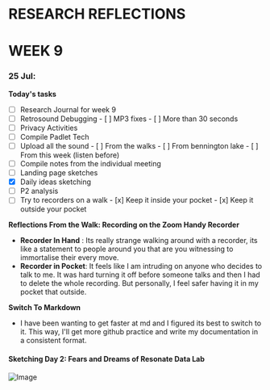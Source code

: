 # RESEARCH REFLECTIONS 
# WEEK 9
### 25 Jul: 
**Today's tasks**
- [ ] Research Journal for week 9
- [ ] Retrosound Debugging
      - [ ] MP3 fixes
      - [ ] More than 30 seconds 
- [ ] Privacy Activities
- [ ] Compile Padlet Tech
- [ ] Upload all the sound
      - [ ] From the walks
      - [ ] From bennington lake
      - [ ] From this week (listen before)
- [ ] Compile notes from the individual meeting
- [ ] Landing page sketches
- [x] Daily ideas sketching
- [ ] P2 analysis
- [ ] Try to recorders on a walk
      - [x] Keep it inside your pocket
      - [x] Keep it outside your pocket

**Reflections From the Walk: Recording on the Zoom Handy Recorder**
- **Recorder In Hand** : Its really strange walking around with a recorder, its like a statement to people around you that are you witnessing to immortalise their every move.
- **Recorder in Pocket**: It feels like I am intruding on anyone who decides to talk to me. It was hard turning it off before someone talks and then I had to delete the whole recording. But personally, I feel safer having it in my pocket that outside.

**Switch To Markdown** 
- I have been wanting to get faster at md and I figured its best to switch to it. This way, I'll get more github practice and write my documentation in a consistent format.

#### Sketching Day 2: Fears and Dreams of Resonate Data Lab
![Image](https://drive.google.com/uc?export=view&id=1GSH9j9L3j5ebnARfR_k1lso7tOCu8GRE)


